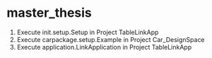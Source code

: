 # master_thesis
1) Execute init.setup.Setup in Project TableLinkApp
2) Execute carpackage.setup.Example in Project Car_DesignSpace
3) Execute application.LinkApplication in Project TableLinkApp